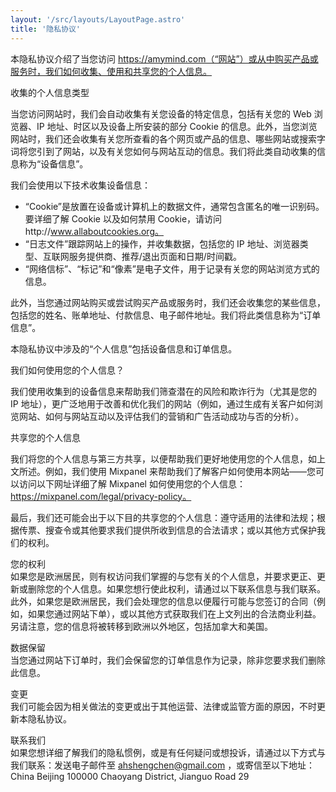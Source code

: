 ```yaml
---
layout: '/src/layouts/LayoutPage.astro'
title: '隐私协议'
---
```


本隐私协议介绍了当您访问 https://amymind.com（“网站”）或从中购买产品或服务时，我们如何收集、使用和共享您的个人信息。

收集的个人信息类型	

当您访问网站时，我们会自动收集有关您设备的特定信息，包括有关您的 Web 浏览器、IP 地址、时区以及设备上所安装的部分 Cookie 的信息。此外，当您浏览网站时，我们还会收集有关您所查看的各个网页或产品的信息、哪些网站或搜索字词将您引到了网站，以及有关您如何与网站互动的信息。我们将此类自动收集的信息称为“设备信息”。	

我们会使用以下技术收集设备信息：	

- “Cookie”是放置在设备或计算机上的数据文件，通常包含匿名的唯一识别码。要详细了解 Cookie 以及如何禁用 Cookie，请访问http://www.allaboutcookies.org。
- “日志文件”跟踪网站上的操作，并收集数据，包括您的 IP 地址、浏览器类型、互联网服务提供商、推荐/退出页面和日期/时间戳。	
- “网络信标”、“标记”和“像素”是电子文件，用于记录有关您的网站浏览方式的信息。	

此外，当您通过网站购买或尝试购买产品或服务时，我们还会收集您的某些信息，包括您的姓名、账单地址、付款信息、电子邮件地址。我们将此类信息称为“订单信息”。	

本隐私协议中涉及的“个人信息”包括设备信息和订单信息。	

我们如何使用您的个人信息？	

我们使用收集到的设备信息来帮助我们筛查潜在的风险和欺诈行为（尤其是您的 IP 地址），更广泛地用于改善和优化我们的网站（例如，通过生成有关客户如何浏览网站、如何与网站互动以及评估我们的营销和广告活动成功与否的分析）。	

共享您的个人信息	

我们将您的个人信息与第三方共享，以便帮助我们更好地使用您的个人信息，如上文所述。例如，我们使用 Mixpanel 来帮助我们了解客户如何使用本网站——您可以访问以下网址详细了解 Mixpanel 如何使用您的个人信息：https://mixpanel.com/legal/privacy-policy。

最后，我们还可能会出于以下目的共享您的个人信息：遵守适用的法律和法规；根据传票、搜查令或其他要求我们提供所收到信息的合法请求；或以其他方式保护我们的权利。	

您的权利	
如果您是欧洲居民，则有权访问我们掌握的与您有关的个人信息，并要求更正、更新或删除您的个人信息。如果您想行使此权利，请通过以下联系信息与我们联系。	
此外，如果您是欧洲居民，我们会处理您的信息以便履行可能与您签订的合同（例如，如果您通过网站下单），或以其他方式获取我们在上文列出的合法商业利益。另请注意，您的信息将被转移到欧洲以外地区，包括加拿大和美国。	

数据保留	
当您通过网站下订单时，我们会保留您的订单信息作为记录，除非您要求我们删除此信息。	

变更	
我们可能会因为相关做法的变更或出于其他运营、法律或监管方面的原因，不时更新本隐私协议。	

联系我们	
如果您想详细了解我们的隐私惯例，或是有任何疑问或想投诉，请通过以下方式与我们联系：发送电子邮件至 ahshengchen@gmail.com ，或寄信至以下地址：China Beijing 100000 Chaoyang District, Jianguo Road 29